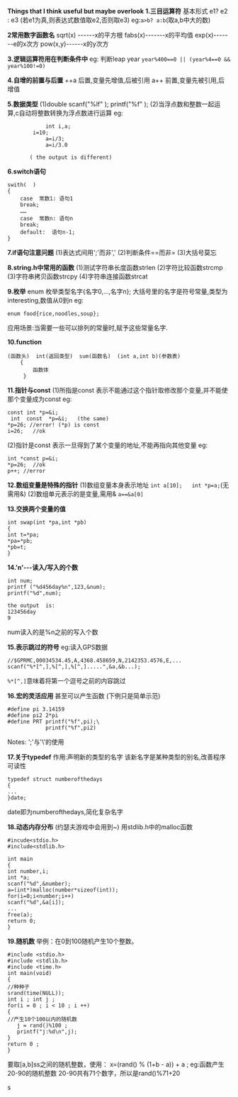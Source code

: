 **Things  that I think useful but maybe overlook**
**1.三目运算符**
基本形式
e1?  e2 : e3 (若e1为真,则表达式数值取e2,否则取e3)
eg:`a>b? a:b`(取a,b中大的数)

**2常用数字函数名**
sqrt(x) ------x的平方根
fabs(x)-------x的平均值
exp(x)-------e的x次方
pow(x,y)------x的y次方

**3.逻辑运算符用在判断条件中**
eg:  判断leap year
`year%400==0 || (year%4==0 && year%100!=0)`

**4.自增的前置与后置**
++a 后置,变量先增值,后被引用
a++ 前置,变量先被引用,后增值

**5.数据类型**
(1)double
scanf("%lf"   );
printf("%f"    );
(2)当浮点数和整数一起运算,c自动将整数转换为浮点数进行运算
eg: 
```
            int i,a;
	    i=10;
            a=i/3;
            a=i/3.0
```
           ( the output is different)     

**6.switch语句**
```
swith(  )
{
	case  常数1: 语句1
	break;
	……
	case  常数n: 语句n
	break;
	default:  语句n-1;
}
```
**7.if语句注意问题**
(1)表达式间用';'而非','
(2)判断条件==而非=
(3)大括号莫忘

**8.string.h中常用的函数**
(1)测试字符串长度函数strlen
(2)字符比较函数strcmp
(3)字符串拷贝函数strcpy
(4)字符串连接函数strcat

**9.枚举**
enum 枚举类型名字{名字0,...,名字n};
大括号里的名字是符号常量,类型为interesting,数值从0到n
eg:
```
enum food{rice,noodles,soup};
```
应用场景:当需要一些可以排列的常量时,赋予这些常量名字.


**10.function**
```
(函数头)  int(返回类型)  sum(函数名)  (int a,int b)(参数表)
    {
        函数体
     }
```
**11.指针与const**
(1)所指是const
表示不能通过这个指针取修改那个变量,并不能使那个变量成为const
eg:
```
const int *p=&i;        
 int  const  *p=&i;   (the same)
*p=26; //error! (*p) is const
i=26;   //ok 
```
(2)指针是const
表示一旦得到了某个变量的地址,不能再指向其他变量
eg:
```
int *const p=&i;
*p=26;  //ok
p++; //error
```

**12.数组变量是特殊的指针**
(1)数组变量本身表示地址
`int a[10];   int *p=a;`(无需用&)
(2)数组单元表示的是变量,需用&
`a==&a[0]`

**13.交换两个变量的值**
```
int swap(int *pa,int *pb)
{
int t=*pa;
*pa=*pb;
*pb=t;
}
```


**14.'n'---读入/写入的个数**
```
int num;
printf ("%d456day%n",123,&num);
printf("%d",num);

the output  is:
123456day
9
```
num读入的是%n之前的写入个数


**15.表示跳过的符号**
eg:读入GPS数据
```
//$GPRMC,00034534.45,A,4368.458659,N,2142353.4576,E,...
scanf("%*[^,],%[^,],%[^,].....",&a,&b...);
```
`%*[^,]`意味着将第一个逗号之前的内容跳过

**16.宏的灵活应用**
甚至可以产生函数
(下例只是简单示范)
```
#define pi 3.14159
#define pi2 2*pi
#define PRT printf("%f",pi);\
            printf("%f",pi2)
```                
Notes: ';'与'\\'的使用              

**17.关于typedef**
作用:声明新的类型的名字
该新名字是某种类型的别名,改善程序可读性
```
typedef struct numberofthedays
{
...
}date;
```
date即为numberofthedays,简化复杂名字



**18.动态内存分布**  (约瑟夫游戏中会用到~)
用stdlib.h中的malloc函数
```
#incude<stdio.h>
#include<stdlib.h>

int main
{
int number,i;
int *a;
scanf("%d",&number);
a=(int*)malloc(number*sizeof(int));
for(i=0;i<number;i++)
scanf("%d",&a[i]);
...
free(a);
return 0;
}
```
**19.随机数**
举例：在0到100随机产生10个整数。
```
#include <stdio.h>
#include <stdlib.h>
#include <time.h>
int main(void)
{	
//种种子 
srand(time(NULL));
int i ;	int j ;	
for(i = 0 ; i < 10 ; i ++)	
{		
//产生10个100以内的随机数 		
   j = rand()%100 ;		
   printf("j:%d\n",j);
} 
return 0 ;
}
```
要取[a,b]ss之间的随机整数，使用： 
x=(rand() % (1+b - a)) + a ;
eg:函数产生20-90的随机整数
20-90共有71个数字，所以是rand()%71+20 


s


